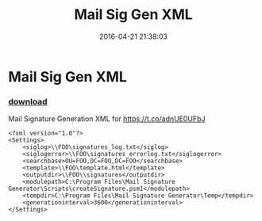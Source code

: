 ﻿---
pid:            6314
poster:         _rov3
title:          Mail Sig Gen XML
date:           2016-04-21 21:38:03
format:         posh
parent:         0
parent:         0

---

# Mail Sig Gen XML

### [download](6314.ps1)

Mail Signature Generation XML for https://t.co/adnUE0UFbJ

```posh
<?xml version="1.0"?>
<Settings>
	<siglog>\\FOO\signatures_log.txt</siglog>
	<siglogerror>\\FOO\signatures_errorlog.txt</siglogerror>
	<searchbase>OU=FOO,DC=FOO,DC=FOO</searchbase>
	<template>\\FOO\template.html</template>
	<outputdir>\\FOO\\signatures</outputdir>
	<modulepath>C:\Program Files\Mail Signature Generator\Scripts\createSignature.psm1</modulepath>
	<tempdir>C:\Program Files\Mail Signature Generator\Temp</tempdir>
	<generationinterval>3600</generationinterval>
</Settings>
```
